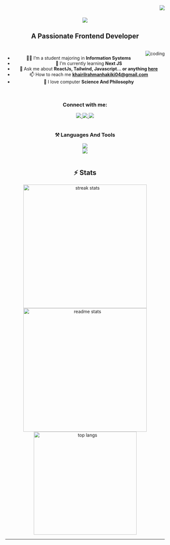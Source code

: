 <img align="right" src="https://visitor-badge.laobi.icu/badge?page_id=KhairilRahman04.KhairilRahman04" />

<h1 align="center">
    <img src="https://readme-typing-svg.herokuapp.com/?font=Righteous&size=50&center=true&vCenter=true&width=500&height=70&duration=4000&lines=Hi+There!+%F0%9F%91%8B;+I%27m+Khairil+Rahman!;" />
</h1>
<h2 align="center">A Passionate Frontend Developer</h2>
<br/>
<img align="right" alt="coding" src="https://media.giphy.com/media/26tn33aiTi1jkl6H6/giphy.gif?cid=790b76119bw505qou94snid6eweqvhw1mz5m0hp83029h79a&ep=v1_gifs_search&rid=giphy.gif&ct=g">
<ul align="center">
    <li>👨‍💻 I’m a student majoring in <strong>Information Systems</strong></li>
    <li>🎯 I’m currently learning <strong>Next JS</strong></li>
    <li>💬 Ask me about <strong>ReactJs, Tailwind, Javascript... or anything <a href="https://github.com/KhairilRahman04/KhairilRahman04/issues">here</a></strong></li>
    <li>📫 How to reach me <strong><a href="mailto:khairilrahmanhakiki04@gmail.com">khairilrahmanhakiki04@gmail.com</a></strong></li>
    <li>🌱 I love computer <strong>Science And Philosophy</strong></li>
</ul>

<br/>
<h3 align="center">Connect with me:</h3>
<div align="center"> 
  <a href="https://linkedin.com/in/khairil-rahman-hakiki/" target="_blank">
    <img src="https://img.shields.io/badge/LinkedIn-slategrey?style=for-the-badge&logo=linkedin&logoColor=white&labelColor=blue" target="_blank" />
  </a>
  <a href="https://www.facebook.com/khairil.rahman.9828" target="_blank">
    <img src="https://img.shields.io/badge/Facebook-slategrey?style=for-the-badge&labelColor=blue&logo=facebook" target="_blank" />
  </a>
  <a href="https://www.instagram.com/kiril.hrp/" target="_blank">
    <img src="https://img.shields.io/badge/Instagram-slategrey?style=for-the-badge&logo=instagram&logoColor=white&labelColor=deeppink" target="_blank" />
  </a>
</div>

<br/>
<h3 align="center">⚒️ Languages And Tools </h3>

<div align="center">
    <img src="https://skillicons.dev/icons?i=javascript,typescript,react,nextjs,tailwind&theme=light" /><br>
    <img src="https://skillicons.dev/icons?i=nodejs,mysql,git,github,postman,vscode,figma&theme=light" />
</div>

<br>

<h2 align="center">⚡ Stats</h2>
<div align=center>
  <img width=390 src="https://github-readme-stats.vercel.app/api?username=KhairilRahman04&show_icons=true&hide_border=true&count_private=true&theme=react&border_radius=10" alt="streak stats"/>
  <img width=390 src="https://github-readme-streak-stats.herokuapp.com/?user=KhairilRahman04&show_icons=true&hide_border=true&theme=react&rank_icon=github&border_radius=10" alt="readme stats"/>
  <br/>
  <img width=325 align="center" src="https://github-readme-stats.vercel.app/api/top-langs/?username=KhairilRahman04&show_icons=true&hide_border=true&layout=compact&theme=react&border_radius=10&size_weight=0.5&count_weight=0.5&exclude_repo=github-readme-stats" alt="top langs" />
</div>

<hr/>
